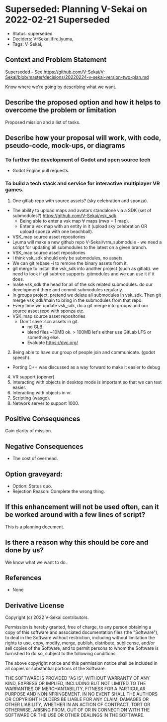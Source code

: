 # Superseded: Planning V-Sekai on 2022-02-21 Superseded

- Status: superseded <!-- draft | rejected | accepted | deprecated | superseded by -->
- Deciders: V-Sekai,ifire,lyuma,
- Tags: V-Sekai,

## Context and Problem Statement

Superseded - See https://github.com/V-Sekai/V-Sekai/blob/master/decisions/20220224-v-sekai-version-two-plan.md

Know where we're going by describing what we want.

## Describe the proposed option and how it helps to overcome the problem or limitation

Proposed mission and a list of tasks.

## Describe how your proposal will work, with code, pseudo-code, mock-ups, or diagrams

### To further the development of Godot and open source tech

- Godot Engine pull requests.

### To build a tech stack and service for interactive multiplayer VR games.

1. One gitlab repo with source assets? (sky celebration and sponza).

- The ability to upload maps and avatars standalone via a SDK (set of submodules?) https://github.com/V-Sekai/vsk_sdk.
  - Being able to enter a vsk map ∀ maps (mvp = 1 map).
  - Enter a vsk map with an entity in it (upload sky celebration OR upload sponza with one beachball).
- VSK_map source asset repositories
- Lyuma will make a new github repo V-Sekai/vrm_submodule - we need a script for updating all submodules to the latest on a given branch.
- VSK_map source asset repositories
- I think vsk_sdk should only be submodules, no assets.
- We can git rebase -i to remove the binary assets from it.
- git merge to install the vsk_sdk into another project (such as gitlab). we need to look if git subtree supports .gitmodules and we can use it if it does.
- make vsk_sdk the head for all of the sdk related submodules. do our development there and commit submodules regularly.
- In groups project, pretend we delete all submodules in vsk_sdk. Then git merge vsk_sdk/main to bring in the submodules from that repo.
- Every time we update vsk_sdk, do a git merge into groups and our source asset repo with sponza etc.
- VSK_map source asset repositories
  - Don't save .scn assets in git.
    - no GLB.
    - blend files ~10MB ok. > 100MB let's either use GitLab LFS or something else.
    - Evaluate https://dvc.org/

2. Being able to have our group of people join and communicate. (godot speech).

- Porting C++ was discussed as a way forward to make it easier to debug

4. VR support (openxr).
5. Interacting with objects in desktop mode is important so that we can test easier.
6. Interacting with objects in vr.
7. Scripting (wasgo).
8. Network server to support 1000.

## Positive Consequences <!-- optional -->

Gain clarity of mission.

## Negative Consequences <!-- optional -->

- The cost of overhead.

## Option graveyard: <!-- same as above -->

- Option: Status quo. <!-- [List the proposed options no longer open for consideration.] -->
- Rejection Reason: Complete the wrong thing. <!-- [List the reasons for the rejection: (the Bad traits)] -->

## If this enhancement will not be used often, can it be worked around with a few lines of script?

This is a planning document.

## Is there a reason why this should be core and done by us?

We know what we want to do.

## References <!-- optional and numbers of links can vary -->

- None

## Derivative License

Copyright (c) 2022 V-Sekai contributors.

Permission is hereby granted, free of charge, to any person obtaining a copy
of this software and associated documentation files (the "Software"), to deal
in the Software without restriction, including without limitation the rights
to use, copy, modify, merge, publish, distribute, sublicense, and/or sell
copies of the Software, and to permit persons to whom the Software is
furnished to do so, subject to the following conditions:

The above copyright notice and this permission notice shall be included in all
copies or substantial portions of the Software.

THE SOFTWARE IS PROVIDED "AS IS", WITHOUT WARRANTY OF ANY KIND, EXPRESS OR
IMPLIED, INCLUDING BUT NOT LIMITED TO THE WARRANTIES OF MERCHANTABILITY,
FITNESS FOR A PARTICULAR PURPOSE AND NONINFRINGEMENT. IN NO EVENT SHALL THE
AUTHORS OR COPYRIGHT HOLDERS BE LIABLE FOR ANY CLAIM, DAMAGES OR OTHER
LIABILITY, WHETHER IN AN ACTION OF CONTRACT, TORT OR OTHERWISE, ARISING FROM,
OUT OF OR IN CONNECTION WITH THE SOFTWARE OR THE USE OR OTHER DEALINGS IN THE
SOFTWARE.
